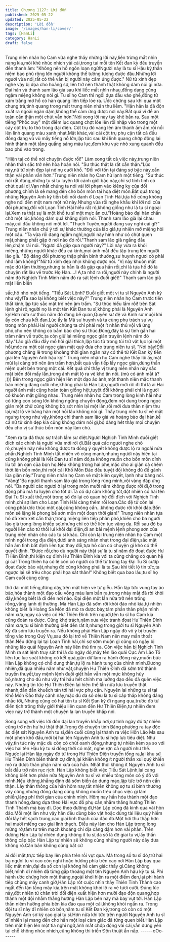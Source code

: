 ```yaml
---
title: Chương 1127: Lời đồn
published: 2025-05-22
updated: 2025-05-22
description: 'Lời đồn'
image: '/images/han-li/cover/'
tags: [HanLi]
category: HanLi
draft: false
---
```


Trung niên nhân họ Cam vừa nghe thấy những lời này,liền trừng
mắt nhìn nàng kia,môi khẽ nhúc nhích vài cái,trong tai mỗi tên Kết
đan kỳ đều truyền đến thanh âm:
"Không nên hồ ngôn loạn ngữ!Người này là tu sĩ Hậu kỳ,thần
niệm bao phủ rộng lớn ngươi không thể tưởng tượng được
đâu.Những lời ngươi vừa nói,rất có thể vẫn bị người này cảm ứng
được."
Nữ tử xinh đẹp nghe vậy bị dọa cho hoảng sợ,liền trở nên thành
thật không dám nói gì nữa.
Đại hán và thanh sam lão giả sau khi liếc mắt nhìn nhau,đồng
dạng cũng ngậm miệng không nói gì.
Tu sĩ họ Cam thì ngồi dựa đầu vào ghế,đồng tử xám trắng mơ hồ
có hàn quang liên tiếp lóe ra.
Ước chừng sau khi qua một chung trà,tinh quang trong mắt trung
niên nhân thu liễm.
"Hắn hẳn là đã độn xuất ra ngoài ngàn dặm,không thể cảm ứng
được nơi này.Bất quá vì để an toàn cẩn thận một chút vẫn
hơn."Nói xong lời này tay khẽ bắn ra.
Sau một tiếng "Phốc xuy" một điểm lục quang chợt lóe lên rồi
nhập vào trong một cây cột trụ to thô trong đại điện.
Cột trụ đó vang lên âm thanh ầm ầm,rồi nổi lên linh quang màu
xanh nhạt.Mặt khác,vài cái cột trụ phụ cận tất cả đều đồng dạng
vù vù mấy tiếng nổ lớn,lập tức sau khi linh quang chớp động lại
hình thành một tầng quầng sáng màu lục,đem khu vực nhỏ xung
quanh đều bao phủ vào trong.

"Hiện tại có thể nói chuyện được rồi!" Làm xong tất cả việc
này,trung niên nhân thần sắc trở nên hòa hoãn nói.
"Sư thúc thật là rất cẩn thận."Lúc này,nữ tử xinh đẹp lại nở nụ
cười khổ.
"Đối với tồn tại đáng sợ bậc này,cẩn thận vài phần vẫn hơn."Trung
niên nhân họ Cam hừ lạnh một tiếng.
"Sư thúc nói rất đúng,những tu sĩ tu luyện tới cảnh giới bậc này,chỉ
sợ tính tình có chút quái dị.Vạn nhất chúng ta nói vài lời phạm vào
kiêng kỵ của đối phương,chính là sẽ mang đến cho bổn môn tai
họa diệt môn.Bất quá trong những Nguyên Anh kỳ tiền bối nổi
danh ở Loạn Tinh Hải,tựa hồ cũng không nghe nói đến một nam
một nữ này.Nhưng vừa rồi nghe khẩu khí lời nói của đối
phương,đối với Loạn Tinh Hải hiểu rất rõ,không giống như là tu sĩ
ngoại lại.Xem ra thật sự là một khổ tu sĩ một mực ẩn cư."Hoàng
bào đại hán chần chờ một lúc,không dám quá khẳng định nói.
Thanh sam lão giả lại chau mày,cúi đầu không nói một lời.
"Thạch Tuyên,ngươi đang suy nghĩ cái gì?" Trung niên nhân chú ý
tới sự khác thường của lão giả,tự nhiên mở miệng hỏi một câu.
"Ta vừa rồi đang ngẫm nghĩ,người này hình như có chút quen
mặt,phảng phất gặp ở nơi nào đó rồi."Thanh sam lão giả ngẩng
đầu lên,chậm rãi nói.
"Ngươi đã gặp qua người này?" Lời này vừa ra khỏi miệng,những
người khác đều cả kinh,mọi ánh mắt đều tập trung lên người lão
giả.
"Bộ dáng đối phương thập phần bình thường,sư huynh ngươi có
phải nhớ lầm không?"Nữ tử xinh đẹp nhịn không được nói.
"Vị này khuôn mặt mặc dù tầm thường,nhưng ta hẳn là đã gặp
qua hắn rồi,chỉ là tựa hồ đó là chuyện rất lâu về trước.Họ Hàn….!
A,ta nhớ ra rồi,người này chính là người năm đó Nghịch Tinh Minh
năm đó ra sát lệnh đuổi giết!" Thanh sam lão giả mặt liền biến

sắc,hô nhỏ một tiếng.
"Tiểu Sát Lệnh? Đuổi giết một vị tu sĩ Nguyên Anh kỳ như vậy!Ta
sao lại không biết việc này?" Trung niên nhân họ Cam trước tiên
thất kinh,lập tức sắc mặt trở nên âm trầm.
"Sư thúc hiểu lầm rồi! trên Sát lệnh ghi rõ,người nọ là một tên Kết
Đan tu sĩ,không phải là Nguyên Anh kỳ!Hơn nữa sư thúc năm đó
đang bế quan,Quyền sư đệ và Kính sư muội khi ấy còn chưa kết
đan.Lúc ấy là Mã sư huynh và ta cùng phụ trách sự vụ trong môn
phái.Hai người chúng ta chỉ phái một ít nhân thủ vội vã ứng
phó,cho nên không có bẩm báo cho sư thúc.Đúng,đây là sự tình
gần hai trăm năm về trước,ta còn giữ lại miếng ngọc giản truyền
lệnh năm đó đây."Lão giả đầu đầy mồ hôi giải thích,lập tức từ
trong túi trữ vật lục lọi một hồi,móc ra một cái ngọc giản mặt quỷ
đưa cho trung niên tu sĩ.
"Nói bậy!Đối phương chẳng lẽ trong khoảng thời gian ngắn này có
thể từ Kết Đan kỳ tiến giai lên Nguyên Anh hậu kỳ!" Trung niên
nhân họ Cam nghe thấy lời ấy,mặt mũi lại càng trở nên âm trầm
hơn,bất quá vẫn tiếp lấy ngọc giản,dùng thần niệm quét bên trong
một cái.
Kết quả chỉ thấy vị trung niên nhân này sắc mặt biến đổi mấy
lần,trong ánh mắt lộ ra vẻ khó tin nổi. (mù có ánh mắt à? ;)))
Bên trong ngọc giản hiện lên một đạo ảo ảnh,một thanh niên mặc
thanh bào miệng đang cười nhẹ,không phải là Hàn Lập,người
mới rời đi thì là ai.Hai người ánh mắt cũng hoàn toàn giống
hệt,tuyệt đối không phải chỉ là người có khuôn mặt giống nhau.
Trung niên nhân họ Cam trong lòng kinh hãi như có từng con
sóng lớn không ngừng chuyển động,đem nội dung trong ngọc
giản một chữ cũng không bỏ sót nhìn lại một lần,rồi mới đưa thần
niệm thu lại,mặt lộ vẻ băng hàn một hồi lâu không nói gì.
Thấy trung niên tu sĩ vẻ mặt ngưng trọng như vậy,không chỉ thanh
sam lão giả và hoàng bào đại hán,kể cả nữ tử xinh đẹp kia cũng
không dám nói gì,bộ dáng hết thảy mọi chuyện đều cho vị sư thúc
bổn môn này làm chủ.

"Xem ra ta đã thực sự trách lầm sư điệt.Người Nghịch Tinh Minh
đuổi giết đích xác chính là người vừa mới rời đi.Bất quá các ngươi
nghe chõ rõ,chuyện này nếu không được ta đồng ý quyết không
được lộ ra ngoài nửa phần.Nghịch Tinh Minh tất nhiên vô cùng
mạnh,nhưng người này hiện tại cũng không phải là Kết Đan tu sĩ
năm đó,ta không muốn cho bổn môn dính líu tới ân oán của bọn
họ.Nếu không trong hai phe,mặc cho ai giận cá chém thớt lên bổn
môn,thì một cái Khổ Môn Đảo đều tuyệt đối không đủ để gánh lửa
giận này."Trung niên nhân họ Cam vẻ mặt kiên quyết, lạnh như
băng nói.
"Vâng!"Ba người thanh sam lão giả trong lòng rùng mình,vội vàng
đáp ứng nói.
"Ba người các ngươi ở lại trong môn mười năm không được rời
đi,ở trong động phủ mà tu luyện cho tốt đi.Ta có dự cảm không
tốt,đột nhiên có hai tên Đại Tu Sĩ xuất thế,một trong số đó lại có
quan hệ đối địch với Nghịch Tinh minh,chỉ sợ làm cho Loạn Tinh
Hải càng thêm rối loạn.Các đệ tử còn lại cũng phải ước thúc một
cái,cũng không cần…không được rời khỏi đảo.Bổn môn sẽ lặng lẽ
phong bế sơn môn một đoạn thời gian!" Trung niên nhân tựa hồ
đã xem xét cẩn thận,trong miệng liên tiếp phân phó,khiến cho ba
người lão giả trong lòng khiếp sợ,nhưng chỉ có thể liên tục vâng
dạ.
Rồi sau đó ba người liền cáo từ thối lui khỏi đại điện,đi an bài
mệnh lệnh phong sơn của trung niên nhân cho các tu sĩ khác.
Chỉ còn lại trung niên nhân họ Cam một mình ngồi trong địa
điện,dưới ánh sáng nhàn nhạt trong đại điện,sắc mặt hắn âm tình
bất định liên tục thay đổi,tựa hồ còn có chuyện gì khó có thể
quyết định.
"Được rồi,cho dù người này thật sự là tu sĩ năm đó đoạt được Hư
THiên Đỉnh,thì kiện cự đỉnh Hư Thiên Đỉnh kia với ta cũng chẳng
có quan hệ gì cả! Trong thiên hạ có lẽ còn có người có thể từ
trong tay Đại Tu Sĩ cướp đọat được bảo vật,nhưng đó cũng không
phải là ta.Sau khi tiết lộ tin tức,ta ngược lại sẽ trêu chọc phải họa
sát thân!" Không biết qua bao lâu,tu sĩ họ Cam cuối cùng cũng

thở dài một tiếng,đứng dậy,trên mặt hiện vẻ tự giễu.
Hắn lập tức vung tay áo bào,hóa thành một đạo cầu vồng màu
lam bắn ra,trong nháy mắt đã rời khỏi đây,không biết là đi đến nơi
nào.
Đại điện một lần nữa trở nên trống rỗng,vắng lạnh dị thường.
Mà Hàn Lập đã sớm rời khỏi đảo nhỏ kia,tự nhiên không biết là
Hoàng Sa Môn đã mò ra được bảy,tám phần thân phận mình năm
xưa,ngay cả việc có Hư Thiên Đỉnh trên người,tên tu sĩ họ Cam
kia cũng đoán ra được.
Cũng khó trách,năm xưa việc tranh đọat Hư Thiên Đỉnh năm
xưa,tu sĩ bình thường biết đến rất ít,nhưng trong giới tu sĩ Nguyên
Anh Kỳ đã sớm lưu truyền ra.
Nếu không phải Hàn Lập ngày đó vô ý bị truyền tống vào trong
Quỷ Vụ,sau đó lại trở về Thiên Nam nên may mắn thoát thân.Nếu
dừng lại tại Loạn Tinh hải,chỉ sợ sớm muộn gì cũng có ngày bị
những lão quái Nguyên Anh này liên thủ tìm ra.
Còn việc hắn bị Nghịch Tinh Minh ra sát lệnh truy sát thì là do
ngày đó,mấy tên lão quái Cực Âm Lão Tổ liên tục lục soát không
có kết quả,giận dữ làm ra hành động này,muốn bức Hàn Lập
không có chỗ dung thân,tự lộ ra hành tung của chính
mình.Đương nhiên,đã qua nhiều năm như vật,chuyện Hư Thiên
Đỉnh đã sớm trở thành truyền thuyết,tuy mệnh lệnh đuổi giết hắn
vẫn một mực không hủy bỏ,nhưng cho dù như vậy thì hầu hết
chính ma lưỡng đạo đều đã quên việc này.
Nhưng tin tức Hư Thiên Điện lại hiện thế lần nữa lưu truyền thật
nhanh,dần dần khuếch tán tới hải vực phụ cận.
Nguyên lai những tu sĩ tại Khổ Môn Đảo thấy cảnh này,mặc dù đa
số đều là tu sĩ cấp thấp không đáng nhắc tới,.Nhưng cũng có hai
tên tu sĩ Kết Đan kỳ đi ngang qua,trước đó từ điển tịch trông thấy
giới thiệu liên quan đến Hư Thiên Điện,tự nhiên đem viẹc này trở
thành một chuyện lạ lan truyền khắp nơi.

Song song với việc lời đồn đại lan truyền khắp nơi,sự tình ngày
đó tự nhiên cũng trở nên hư hư thật thật.Trong đó chuyện tình
Băng phượng ra tay độc ác diệt sát Nguyên Anh tu sĩ,đến cuối
cùng lại thành ra việc Hỗn Lão Ma sau một phen khổ đấu,mới bị
hai tên Nguyên Anh tu sĩ hợp lực tiêu diệt.
Như vậy,tin tức này mặc dù còn có chút oanh động,nhưng tự
nhiên kém xa so với việc hai tên Hậu kỳ tu sĩ đồng thời có mặt,
nghe rợn cả người như thế.
Ngược lại Hàn lập ngày đó từ trong Hư Thiên Điện truyền tống
ra,lại khu sử Hư Thiên Đỉnh biến thành cự đỉnh,lại khiến không ít
người thần xui quỷ khiến mò ra được thân phận năm xưa của
hắn.
Nhất thời không ít Nguyên Anh tu sĩ bắt đầu trở nên rục rịch.
Hàn Lập không biết việc Tiểu Sát Lệnh,lại càng không biết hơn
phân nửa Nguyên Anh tu sĩ và nhiều tông môn có ý đồ với
mình.Nếu không,khẳng định đã sớm biến ảo dung mạo,lập tức trở
nên cẩn thận.
Lấy thần thông của hắn hôm nay,tất nhiên không sợ tu sĩ bình
thường vây công,nhưng đồng dạng cũng không muốn trêu chọc
việc gì làm phiền,lãng phí thời gian của chính mình.
Hôm nay hắn hóa thành một đạo thanh hồng,đang dựa theo Hải
vực đồ phụ cần,nhằm thẳng hướng Thiên Tinh Thành mà bay đi.
Dọc theo đường đi,Hàn Lập cũng đã kinh qua vài hòn đảo.Mỗi
một lần như vậy hắn đều dùng bảo vật hoặc dùng tài liệu quý
hiếm đổi lấy hết sạch trung,cao giai linh thạch của đảo đó.Một hơi
thu thập hơn hai mươi miếng cao giai linh thạch.
Điều này làm cho Hàn Lập trong lòng mừng rỡ,tâm tư trên mạch
khoáng chi địa càng đậm hơn vài phần.
Trên đường Hàn Lập tự nhiên đụng không ít tu sĩ,đa số là đê giai
tu vi,lấy thần thông cấp bậc Hàn Lập tự nhiên sẽ không cùng
những người này dây dưa không rõ.Căn bản không cùng bất cứ

ai đối mặt,trực tiếp bay lên phía trên rồi vụt qua.
Mà trong số tu sĩ đó,trừ hai ba người tu vi cao còn nghi hoặc
hướng phía trên cao nơi Hàn Lập bay qua liếc mắt nhìn,đại đa số
còn lại không hề cảm giác thấy gì.Càng không biết,mình dĩ nhiên
đã từng gặp thoáng một tên Nguyên Anh hậu kỳ tu sĩ.
Phi hành ước chừng hơn một tháng,ngoài khơi hiện ra một điểm
đen,lại phi hành tiếp chừng mấy canh giờ,Hàn Lập rốt cuộc nhìn
thấy Thiên Tinh Thành cao ngất đến tận tầng mây kia,trên mặt
không khỏi lộ ra vẻ tươi cười.
Đúng lúc này,đột nhiên từ chân trời đối diện xuất hiện hơn mười
đạo độn quang,hợp thành một đội nhằm thẳng hướng Hàn Lập
bên này mà bay vụt tới.
Hàn Lập thần niêm hướng phía bên kia đảo qua một cái,không
khỏi ngẩn ra.
Trong đội tu sĩ này dĩ nhiên có bốn,năm tu sĩ Kết Đan kỳ,trong có
còn có một Nguyên Anh sơ kỳ cao giai tu sĩ.Hơn nữa khí tức trên
người Nguyên Anh tu sĩ dĩ nhiên lại mang đến cho hắn một loại
cảm giác đã từng quen biết.Hàn Lập trên mặt hiện lên một tia nghi
ngờ,ánh mắt chớp động vài cái,vẫn đứng yên tại chỗ không nhúc
nhích,cũng không thi triển Độn thuật ẩn nấp.
------oOo------

